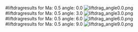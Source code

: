 #liftdragresults for  Ma: 0.5 angle: 0.0
![liftdrag_angle0.0.png](liftdrag_angle0.0.png)
#liftdragresults for  Ma: 0.5 angle: 3.0
![liftdrag_angle3.0.png](liftdrag_angle3.0.png)
#liftdragresults for  Ma: 0.5 angle: 6.0
![liftdrag_angle6.0.png](liftdrag_angle6.0.png)
#liftdragresults for  Ma: 0.5 angle: 9.0
![liftdrag_angle9.0.png](liftdrag_angle9.0.png)
